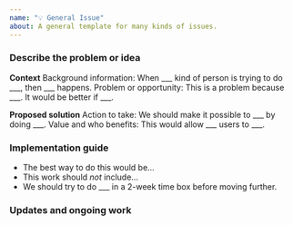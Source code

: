 ```yaml
---
name: "💡 General Issue"
about: A general template for many kinds of issues.
---
```


### Describe the problem or idea

**Context**
Background information: When ___ kind of person is trying to do ___, then ___ happens.
Problem or opportunity:  This is a problem because ___. It would be better if ___.

**Proposed solution**
Action to take: We should make it possible to ___ by doing ___.
Value and who benefits: This would allow ___ users to ___.

### Implementation guide

- The best way to do this would be...
- This work should *not* include...
- We should try to do ___ in a 2-week time box before moving further.

### Updates and ongoing work

<!--
Provide updates as we start to plan and do work.
- Sub-issues and tasks to work on
- Links to project boards
- Updates over time
-->
